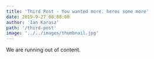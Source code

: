 ```yaml
---
title: 'Third Post - You wanted more. heres some more'
date: 2019-9-27 00:00:00
author: 'Ian Karasz'
path: '/third-post'
image: '../../images/thumbnail.jpg'
---
```


We are running out of content.